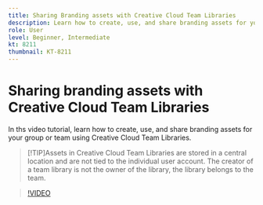 ```yaml
---
title: Sharing Branding assets with Creative Cloud Team Libraries
description: Learn how to create, use, and share branding assets for your group or team using Creative Cloud Team Libraries
role: User
level: Beginner, Intermediate
kt: 8211
thumbnail: KT-8211
---
```


# Sharing branding assets with Creative Cloud Team Libraries

 In ths video tutorial, learn how to create, use, and share branding assets for your group or team using Creative Cloud Team Libraries. 

 >
 >
 >[!TIP]Assets in Creative Cloud Team Libraries are stored in a central location and are not tied to the individual user account. The creator of a team library is not the owner of the library, the library belongs to the team.

>[!VIDEO](https://video.tv.adobe.com/v/335333?hidetitle=true)
